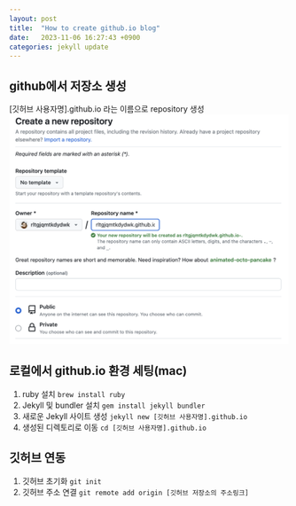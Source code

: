 ```yaml
---
layout: post
title:  "How to create github.io blog"
date:   2023-11-06 16:27:43 +0900
categories: jekyll update
---
```


<script src="https://utteranc.es/client.js"
        repo="[ENTER REPO HERE]"
        issue-term="pathname"
        theme="github-dark"
        crossorigin="anonymous"
        async>
</script>

## github에서 저장소 생성
[깃허브 사용자명].github.io 라는 이름으로 repository 생성
<img src="../img/blog1.png">

## 로컬에서 github.io 환경 세팅(mac)
1. ruby 설치
`brew install ruby`
2. Jekyll 및 bundler 설치
`gem install jekyll bundler`
3. 새로운 Jekyll 사이트 생성
`jekyll new [깃허브 사용자명].github.io`
4. 생성된 디렉토리로 이동
`cd [깃허브 사용자명].github.io`

## 깃허브 연동
1. 깃허브 초기화
`git init`
2. 깃허브 주소 연결
`git remote add origin [깃허브 저장소의 주소링크]`